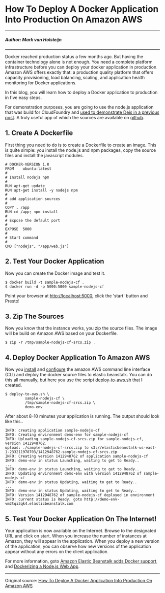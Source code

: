 # How To Deploy A Docker Application Into Production On Amazon AWS

---

##### Author: Mark van Holsteijn

---

Docker reached production status a few months ago. But having the container technology alone is not enough. You need a complete platform infrastructure before you can deploy your docker application in production. Amazon AWS offers exactly that: a production quality platform that offers capacity provisioning, load balancing, scaling, and application health monitoring for Docker applications.

In this blog, you will learn how to deploy a Docker application to production in five easy steps.

For demonstration purposes, you are going to use the node.js application that was build for CloudFoundry and [used to demonstrate Deis in a previous post](http://blog.xebia.com/2014/06/18/deploying-a-node-js-app-to-docker-on-coreos-using-deis/). A truly useful app of which the sources are available on [github](https://github.com/mvanholsteijn/sample_nodejs_cf).


## 1. Create A Dockerfile

First thing you need to do is to create a Dockerfile to create an image. This is quite simple: you install the node.js and npm packages, copy the source files and install the javascript modules.

```
# DOCKER-VERSION 1.0
FROM    ubuntu:latest
#
# Install nodejs npm
#
RUN apt-get update
RUN apt-get install -y nodejs npm
#
# add application sources
#
COPY . /app
RUN cd /app; npm install
#
# Expose the default port
#
EXPOSE  5000
#
# Start command
#
CMD ["nodejs", "/app/web.js"]
```

## 2. Test Your Docker Application

Now you can create the Docker image and test it.

```
$ docker build -t sample-nodejs-cf .
$ docker run -d -p 5000:5000 sample-nodejs-cf
```

Point your browser at [http://localhost:5000](http://localhost:5000/), click the 'start' button and Presto!

## 3. Zip The Sources

Now you know that the instance works, you zip the source files. The image will be build on Amazon AWS based on your Dockerfile.

```
$ zip -r /tmp/sample-nodejs-cf-srcs.zip .
```

## 4. Deploy Docker Application To Amazon AWS

Now you [install](http://docs.aws.amazon.com/cli/latest/userguide/installing.html) and [configure](http://docs.aws.amazon.com/cli/latest/userguide/cli-chap-getting-started.html) the amazon AWS command line interface (CLI) and deploy the docker source files to elastic beanstalk.  You can do this all manually, but here you use the script [deploy-to-aws.sh](https://github.com/mvanholsteijn/sample_nodejs_cf/blob/master/deploy-to-aws.sh) that I created.

```
$ deploy-to-aws.sh \
         sample-nodejs-cf \
         /tmp/sample-nodejs-cf-srcs.zip \
         demo-env
```

After about 8-10 minutes your application is running. The output should look like this..

```
INFO: creating application sample-nodejs-cf
INFO: Creating environment demo-env for sample-nodejs-cf
INFO: Uploading sample-nodejs-cf-srcs.zip for sample-nodejs-cf, version 1412948762.
upload: ./sample-nodejs-cf-srcs.zip to s3://elasticbeanstalk-us-east-1-233211978703/1412948762-sample-nodejs-cf-srcs.zip
INFO: Creating version 1412948762 of application sample-nodejs-cf
INFO: demo-env in status Launching, waiting to get to Ready..
...
INFO: demo-env in status Launching, waiting to get to Ready..
INFO: Updating environment demo-env with version 1412948762 of sample-nodejs-cf
INFO: demo-env in status Updating, waiting to get to Ready..
...
INFO: demo-env in status Updating, waiting to get to Ready..
INFO: Version 1412948762 of sample-nodejs-cf deployed in environment
INFO: current status is Ready, goto http://demo-env-vm2tqi3qk4.elasticbeanstalk.com
```

## 5. Test Your Docker Application On The Internet!

Your application is now available on the Internet. Browse to the designated URL and click on start. When you increase the number of instances at Amazon, they will appear in the application. When you deploy a new version of the application, you can observe how new versions of the application  appear without any errors on the client application.

For more information, goto [Amazon Elastic Beanstalk adds Docker support](http://aws.amazon.com/about-aws/whats-new/2014/04/23/aws-elastic-beanstalk-adds-docker-support/), and [Dockerizing a Node.js Web App](https://docs.docker.com/examples/nodejs_web_app/).

---

Original source: [How To Deploy A Docker Application Into Production On Amazon AWS](http://blog.xebia.com/2014/10/17/how-to-deploy-a-docker-application-into-production-on-amazon-aws/)